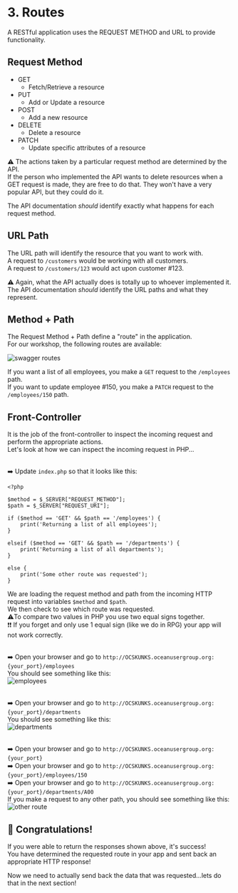 # 3. Routes

A RESTful application uses the REQUEST METHOD and URL to provide functionality.  

## Request Method
- GET  
    - Fetch/Retrieve a resource  
- PUT  
    - Add or Update a resource
- POST  
    - Add a new resource
- DELETE  
    - Delete a resource
- PATCH  
    - Update specific attributes of a resource

⚠️ The actions taken by a particular request method are determined by the API.  
If the person who implemented the API wants to delete resources when a GET request is made, they are free to do that.  They won't have a very popular API, but they could do it.

The API documentation *should* identify exactly what happens for each request method.  




## URL Path
The URL path will identify the resource that you want to work with.  
A request to `/customers` would be working with all customers.  
A request to `/customers/123` would act upon customer #123.  

⚠️ Again, what the API actually does is totally up to whoever implemented it.  
The API documentation *should* identify the URL paths and what they represent.   



## Method + Path
The Request Method + Path define a "route" in the application.  
For our workshop, the following routes are available:

![swagger routes](images/swagger_routes.PNG)  


If you want a list of all employees, you make a `GET` request to the `/employees` path.  
If you want to update employee #150, you make a `PATCH` request to the `/employees/150` path.  
  

## Front-Controller

It is the job of the front-controller to inspect the incoming request and perform the appropriate actions.  
Let's look at how we can inspect the incoming request in PHP...  

<br>➡️ Update `index.php` so that it looks like this:  
```
<?php

$method = $_SERVER["REQUEST_METHOD"];
$path = $_SERVER["REQUEST_URI"];

if ($method == 'GET' && $path == '/employees') {
    print('Returning a list of all employees');
}

elseif ($method == 'GET' && $path == '/departments') {
    print('Returning a list of all departments');
}

else {
    print('Some other route was requested');
}
```

We are loading the request method and path from the incoming HTTP request into variables `$method` and `$path`.  
We then check to see which route was requested.  
⚠️To compare two values in PHP you use two equal signs together.  
❗❗ If you forget and only use 1 equal sign (like we do in RPG) your app will not work correctly.



<br>➡️ Open your browser and go to `http://OCSKUNKS.oceanusergroup.org:{your_port}/employees`  
You should see something like this:  
![employees](images/employees.PNG)  


<br>➡️ Open your browser and go to `http://OCSKUNKS.oceanusergroup.org:{your_port}/departments`  
You should see something like this:  
![departments](images/departments.PNG)  


<br>➡️ Open your browser and go to `http://OCSKUNKS.oceanusergroup.org:{your_port}`  
➡️ Open your browser and go to `http://OCSKUNKS.oceanusergroup.org:{your_port}/employees/150`  
➡️ Open your browser and go to `http://OCSKUNKS.oceanusergroup.org:{your_port}/departments/A00`  
If you make a request to any other path, you should see something like this:  
![other route](images/other_route.PNG)  



## 🚀 Congratulations!
If you were able to return the responses shown above, it's success!  
You have determined the requested route in your app and sent back an appropriate HTTP response!

Now we need to actually send back the data that was requested...lets do that in the next section!
